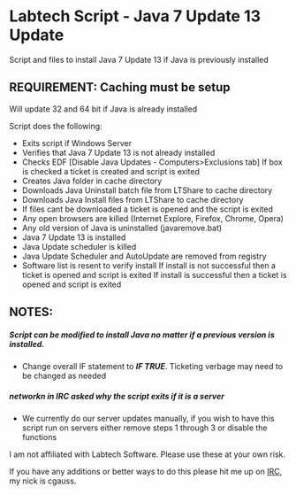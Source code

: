# Labtech Script - Java 7 Update 13 Update


Script and files to install Java 7 Update 13 if Java is previously installed


## REQUIREMENT: Caching must be setup


Will update 32 and 64 bit if Java is already installed

Script does the following:
* Exits script if Windows Server 
* Verifies that Java 7 Update 13 is not already installed
* Checks EDF [Disable Java Updates - Computers>Exclusions tab]
    If box is checked a ticket is created and script is exited
* Creates Java folder in cache directory
* Downloads Java Uninstall batch file from LTShare to cache directory
* Downloads Java Install files from LTShare to cache directory
* If files cant be downloaded a ticket is opened and the script is exited
* Any open browsers are killed (Internet Explore, Firefox, Chrome, Opera)
* Any old version of Java is uninstalled (javaremove.bat)
* Java 7 Update 13 is installed
* Java Update scheduler is killed
* Java Update Scheduler and AutoUpdate are removed from registry
* Software list is resent to verify install
    If install is not successful then a ticket is opened and script is exited
    If install is successful then a ticket is opened and script is exited



## NOTES:

##### Script can be modified to install Java no matter if a previous version is installed.
* Change overall IF statement to **_IF TRUE_**.  Ticketing verbage may need to be changed as needed



##### networkn in IRC asked why the script exits if it is a server
* We currently do our server updates manually, if you wish to have this script run on servers either remove steps 1 through 3 or disable the functions




I am not affiliated with Labtech Software. Please use these at your own risk. 

If you have any additions or better ways to do this please hit me up on [IRC](http://webchat.freenode.net/?nick=reddit_user_.&channels=%23%23labtech&uio=d4), my nick is cgauss.